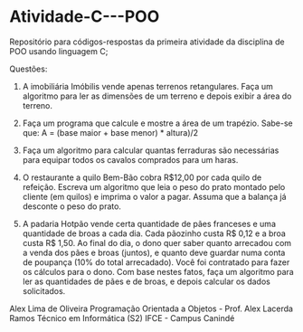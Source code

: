 # Atividade-C---POO
Repositório para códigos-respostas da primeira atividade da disciplina de POO usando linguagem C;

Questões: 

 1. A imobiliária Imóbilis vende apenas terrenos retangulares. 
    Faça um algoritmo para ler as dimensões de um terreno e depois exibir a área do terreno.
 
 2. Faça um programa que calcule e mostre a área de um trapézio. 
    Sabe-se que: A = (base maior + base menor) * altura)/2

 3. Faça um algoritmo para calcular quantas ferraduras são necessárias para equipar todos os 
    cavalos comprados para um haras.

 4. O restaurante a quilo Bem-Bão cobra R$12,00 por cada quilo de refeição. 
    Escreva um algoritmo que leia o peso do prato montado pelo cliente (em quilos) e imprima o valor a pagar. 
    Assuma que a balança já desconte o peso do prato.

 5. A padaria Hotpão vende certa quantidade de pães franceses e uma quantidade de broas a cada dia. 
    Cada pãozinho custa R$ 0,12 e a broa custa R$ 1,50. Ao final do dia, 
    o dono quer saber quanto arrecadou com a venda dos pães e broas (juntos), 
    e quanto deve guardar numa conta de poupança (10% do total arrecadado). 
    Você foi contratado para fazer os cálculos para o dono. 
    Com base nestes fatos, faça um algoritmo para ler as quantidades de pães e de broas, 
    e depois calcular os dados solicitados.
    
    
 Alex Lima de Oliveira
 Programação Orientada a Objetos - Prof. Alex Lacerda Ramos
 Técnico em Informática (S2)
 IFCE - Campus Canindé
